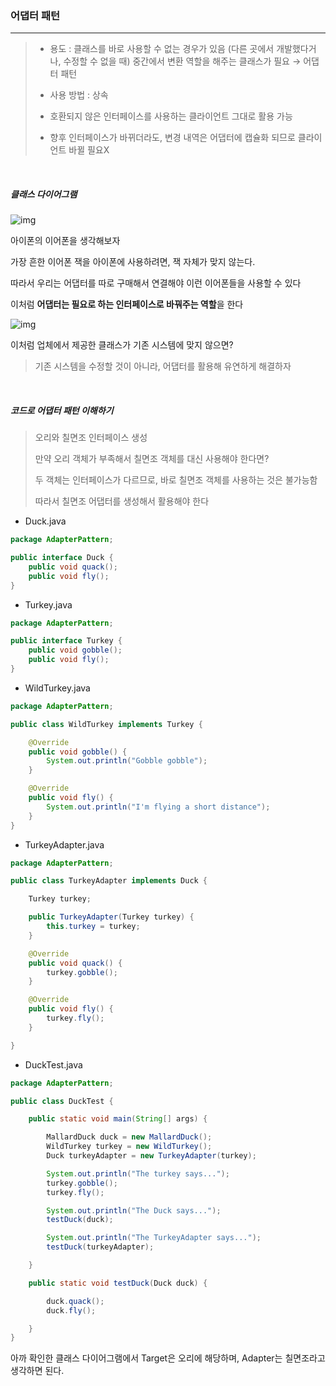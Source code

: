 ### 어댑터 패턴

---

> - 용도 : 클래스를 바로 사용할 수 없는 경우가 있음 (다른 곳에서 개발했다거나, 수정할 수 없을 때)
>   중간에서 변환 역할을 해주는 클래스가 필요 → 어댑터 패턴
>
> - 사용 방법 : 상속
> - 호환되지 않은 인터페이스를 사용하는 클라이언트 그대로 활용 가능
>
> - 향후 인터페이스가 바뀌더라도, 변경 내역은 어댑터에 캡슐화 되므로 클라이언트 바뀔 필요X



<br>

##### 클래스 다이어그램

![img](https://t1.daumcdn.net/cfile/tistory/99D2F0445C6A152229)



아이폰의 이어폰을 생각해보자

가장 흔한 이어폰 잭을 아이폰에 사용하려면, 잭 자체가 맞지 않는다.

따라서 우리는 어댑터를 따로 구매해서 연결해야 이런 이어폰들을 사용할 수 있다



이처럼 **어댑터는 필요로 하는 인터페이스로 바꿔주는 역할**을 한다





![img](https://t1.daumcdn.net/cfile/tistory/99F3134C5C6A152D31)

이처럼 업체에서 제공한 클래스가 기존 시스템에 맞지 않으면?

> 기존 시스템을 수정할 것이 아니라, 어댑터를 활용해 유연하게 해결하자



<br>

##### 코드로 어댑터 패턴 이해하기

> 오리와 칠면조 인터페이스 생성
>
> 만약 오리 객체가 부족해서 칠면조 객체를 대신 사용해야 한다면?
>
> 두 객체는 인터페이스가 다르므로, 바로 칠면조 객체를 사용하는 것은 불가능함
>
> 따라서 칠면조 어댑터를 생성해서 활용해야 한다



- Duck.java

```java
package AdapterPattern;

public interface Duck {
	public void quack();
	public void fly();
}
```



- Turkey.java

```java
package AdapterPattern;

public interface Turkey {
	public void gobble();
	public void fly();
}
```



-  WildTurkey.java

```java
package AdapterPattern;

public class WildTurkey implements Turkey {

	@Override
	public void gobble() {
		System.out.println("Gobble gobble");
	}

	@Override
	public void fly() {
		System.out.println("I'm flying a short distance");
	}
}
```

- TurkeyAdapter.java

```java
package AdapterPattern;

public class TurkeyAdapter implements Duck {

	Turkey turkey;

	public TurkeyAdapter(Turkey turkey) {
		this.turkey = turkey;
	}

	@Override
	public void quack() {
		turkey.gobble();
	}

	@Override
	public void fly() {
		turkey.fly();
	}

}
```

- DuckTest.java

```java
package AdapterPattern;

public class DuckTest {

	public static void main(String[] args) {

		MallardDuck duck = new MallardDuck();
		WildTurkey turkey = new WildTurkey();
		Duck turkeyAdapter = new TurkeyAdapter(turkey);

		System.out.println("The turkey says...");
		turkey.gobble();
		turkey.fly();

		System.out.println("The Duck says...");
		testDuck(duck);

		System.out.println("The TurkeyAdapter says...");
		testDuck(turkeyAdapter);

	}

	public static void testDuck(Duck duck) {

		duck.quack();
		duck.fly();

	}
}
```
아까 확인한 클래스 다이어그램에서 Target은 오리에 해당하며, Adapter는 칠면조라고 생각하면 된다.
